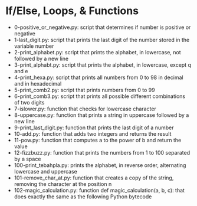 # If/Else, Loops, & Functions
* 0-positive_or_negative.py: script that determines if number is positive or negative
* 1-last_digit.py: script that prints the last digit of the number stored in the variable number
* 2-print_alphabet.py: script that prints the alphabet, in lowercase, not followed by a new line
* 3-print_alphabt.py: script that prints the alphabet, in lowercase, except q and e
* 4-print_hexa.py: script that prints all numbers from 0 to 98 in decimal and in hexadecimal
* 5-print_comb2.py: script that prints numbers from 0 to 99
* 6-print_comb3.py: script that prints all possible different combinations of two digits
* 7-islower.py: function that checks for lowercase character
* 8-uppercase.py: function that prints a string in uppercase followed by a new line
* 9-print_last_digit.py: function that prints the last digit of a number
* 10-add.py: function that adds two integers and returns the result
* 11-pow.py: function that computes a to the power of b and return the value
* 12-fizzbuzz.py: function that prints the numbers from 1 to 100 separated by a space
* 100-print_tebahpla.py: prints the alphabet, in reverse order, alternating lowercase and uppercase
* 101-remove_char_at.py: function that creates a copy of the string, removing the character at the position n
* 102-magic_calculation.py:  function def magic_calculation(a, b, c): that does exactly the same as the following Python bytecode
